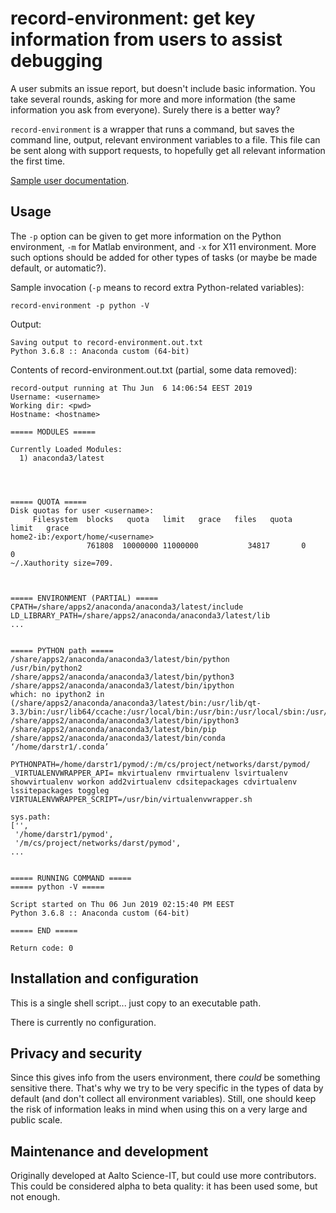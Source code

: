 # record-environment: get key information from users to assist debugging

A user submits an issue report, but doesn't include basic information.
You take several rounds, asking for more and more information (the
same information you ask from everyone).  Surely there is a better
way?

`record-environment` is a wrapper that runs a command, but saves the
command line, output, relevant environment variables to a file.  This
file can be sent along with support requests, to hopefully get all
relevant information the first time.

[Sample user documentation](https://scicomp.aalto.fi/triton/help.html#getting-a-detailed-bug-report-with-triton-record-environment).



## Usage

The `-p` option can be given to get more information on the Python
environment, `-m` for Matlab environment, and `-x` for X11
environment.  More such options should be added for other types of
tasks (or maybe be made default, or automatic?).

Sample invocation (`-p` means to record extra Python-related variables):

```
record-environment -p python -V
```

Output:

```
Saving output to record-environment.out.txt
Python 3.6.8 :: Anaconda custom (64-bit)
```

Contents of record-environment.out.txt (partial, some data removed):
```
record-output running at Thu Jun  6 14:06:54 EEST 2019
Username: <username>
Working dir: <pwd>
Hostname: <hostname>

===== MODULES =====

Currently Loaded Modules:
  1) anaconda3/latest




===== QUOTA =====
Disk quotas for user <username>:
     Filesystem  blocks   quota   limit   grace   files   quota   limit   grace
home2-ib:/export/home/<username>
                 761808  10000000 11000000           34817       0       0        
~/.Xauthority size=709.



===== ENVIRONMENT (PARTIAL) =====
CPATH=/share/apps2/anaconda/anaconda3/latest/include
LD_LIBRARY_PATH=/share/apps2/anaconda/anaconda3/latest/lib
...


===== PYTHON path =====
/share/apps2/anaconda/anaconda3/latest/bin/python
/usr/bin/python2
/share/apps2/anaconda/anaconda3/latest/bin/python3
/share/apps2/anaconda/anaconda3/latest/bin/ipython
which: no ipython2 in (/share/apps2/anaconda/anaconda3/latest/bin:/usr/lib/qt-3.3/bin:/usr/lib64/ccache:/usr/local/bin:/usr/bin:/usr/local/sbin:/usr/s
/share/apps2/anaconda/anaconda3/latest/bin/ipython3
/share/apps2/anaconda/anaconda3/latest/bin/pip
/share/apps2/anaconda/anaconda3/latest/bin/conda
‘/home/darstr1/.conda’

PYTHONPATH=/home/darstr1/pymod/:/m/cs/project/networks/darst/pymod/
_VIRTUALENVWRAPPER_API= mkvirtualenv rmvirtualenv lsvirtualenv showvirtualenv workon add2virtualenv cdsitepackages cdvirtualenv lssitepackages toggleg
VIRTUALENVWRAPPER_SCRIPT=/usr/bin/virtualenvwrapper.sh

sys.path:
['',
 '/home/darstr1/pymod',
 '/m/cs/project/networks/darst/pymod',
...


===== RUNNING COMMAND =====
===== python -V =====

Script started on Thu 06 Jun 2019 02:15:40 PM EEST
Python 3.6.8 :: Anaconda custom (64-bit)

===== END =====

Return code: 0
```





## Installation and configuration

This is a single shell script... just copy to an executable path.

There is currently no configuration.





## Privacy and security

Since this gives info from the users environment, there *could* be
something sensitive there.  That's why we try to be very specific in
the types of data by default (and don't collect all environment
variables).  Still, one should keep the risk of information leaks in
mind when using this on a very large and public scale.





## Maintenance and development

Originally developed at Aalto Science-IT, but could use more
contributors.  This could be considered alpha to beta quality: it has
been used some, but not enough.

